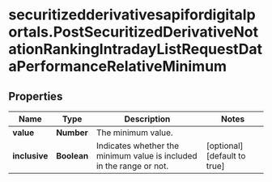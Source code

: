 # securitizedderivativesapifordigitalportals.PostSecuritizedDerivativeNotationRankingIntradayListRequestDataPerformanceRelativeMinimum

## Properties

Name | Type | Description | Notes
------------ | ------------- | ------------- | -------------
**value** | **Number** | The minimum value. | 
**inclusive** | **Boolean** | Indicates whether the minimum value is included in the range or not. | [optional] [default to true]


